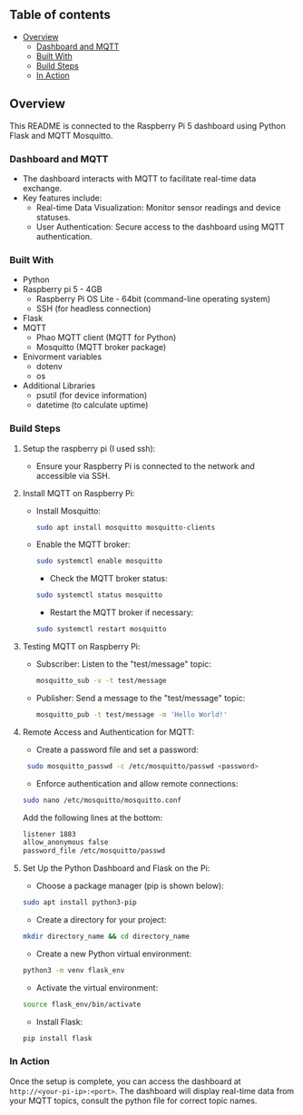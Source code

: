 ## Table of contents
- [Overview](#overview)
  - [Dashboard and MQTT](#dashboard-and-mqtt)
  - [Built With](#built-with)
  - [Build Steps](#build-steps)
  - [In Action](#in-action)

## Overview
This README is connected to the Raspberry Pi 5 dashboard using Python Flask and MQTT Mosquitto.

### Dashboard and MQTT
- The dashboard interacts with MQTT to facilitate real-time data exchange.
- Key features include:
  * Real-time Data Visualization: Monitor sensor readings and device statuses.
  * User Authentication: Secure access to the dashboard using MQTT authentication. 

### Built With
- Python
- Raspberry pi 5 - 4GB
  *  Raspberry Pi OS Lite - 64bit (command-line operating system)
  *  SSH (for headless connection)
- Flask
- MQTT
  * Phao MQTT client (MQTT for Python)
  * Mosquitto (MQTT broker package)
- Enivorment variables
  * dotenv
  * os
- Additional Libraries
  * psutil (for device information)
  * datetime (to calculate uptime)

### Build Steps
1. Setup the raspberry pi (I used ssh):
   - Ensure your Raspberry Pi is connected to the network and accessible via SSH.

2. Install MQTT on Raspberry Pi:
   - Install Mosquitto:
     ```bash
     sudo apt install mosquitto mosquitto-clients
     ```
   - Enable the MQTT broker:
     ```bash
     sudo systemctl enable mosquitto
     ```
     - Check the MQTT broker status:
     ```bash
     sudo systemctl status mosquitto
     ```
     - Restart the MQTT broker if necessary:
     ```bash
     sudo systemctl restart mosquitto
     ```

3. Testing MQTT on Raspberry Pi:
   - Subscriber: Listen to the "test/message" topic:
     ```bash
     mosquitto_sub -v -t test/message
     ```
   - Publisher: Send a message to the "test/message" topic:
     ```bash
     mosquitto_pub -t test/message -m 'Hello World!'
     ```

4. Remote Access and Authentication for MQTT:
   - Create a password file and set a password:
   ```bash
    sudo mosquitto_passwd -c /etc/mosquitto/passwd <password>
   ```
   - Enforce authentication and allow remote connections:
   ```bash
   sudo nano /etc/mosquitto/mosquitto.conf
   ```
   Add the following lines at the bottom:
   ```bash
   listener 1883
   allow_anonymous false
   password_file /etc/mosquitto/passwd
   ```

5. Set Up the Python Dashboard and Flask on the Pi:
   - Choose a package manager (pip is shown below):
   ```bash
   sudo apt install python3-pip
   ```
   - Create a directory for your project:
   ```bash
   mkdir directory_name && cd directory_name
   ```
   - Create a new Python virtual environment:
   ```bash
   python3 -m venv flask_env
   ```
   - Activate the virtual environment:
   ```bash
   source flask_env/bin/activate
   ```
   - Install Flask:
   ```bash
   pip install flask
   ```
     
### In Action
Once the setup is complete, you can access the dashboard at `http://<your-pi-ip>:<port>`. The dashboard will display real-time data from your MQTT topics, consult the python file for correct topic names. 


